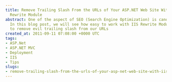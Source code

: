 ```yaml
---
title: Remove Trailing Slash From the URLs of Your ASP.NET Web Site With IIS 7 URL
  Rewrite Module
abstract: One of the aspect of SEO (Search Engine Optimization) is canonicalization.
  In this blog post, we will see how easy to work with IIS Rewrite Module in order
  to remove evil trailing slash from our URLs
created_at: 2011-09-11 07:08:00 +0000 UTC
tags:
- ASP.Net
- ASP.NET MVC
- Deployment
- IIS
- Tips
slugs:
- remove-trailing-slash-from-the-urls-of-your-asp-net-web-site-with-iis-7-url-rewrite-module
---
```

